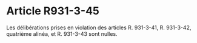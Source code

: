 # Article R931-3-45

Les délibérations prises en violation des articles R. 931-3-41, R. 931-3-42, quatrième alinéa, et R. 931-3-43 sont nulles.

